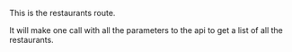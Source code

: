 This is the restaurants route.

It will make one call with all the parameters to the api to get a list of all the restaurants.
